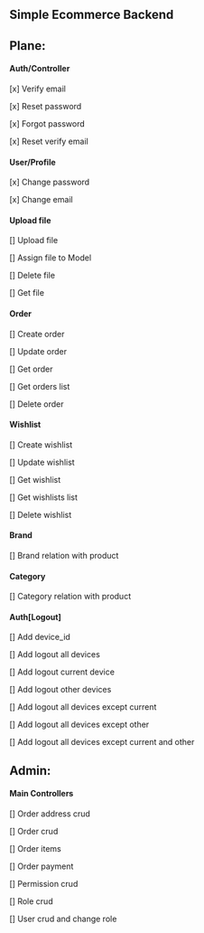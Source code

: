 ## Simple Ecommerce Backend

## Plane:

#### Auth/Controller

[x] Verify email

[x] Reset password

[x] Forgot password

[x] Reset verify email

#### User/Profile

[x] Change password

[x] Change email

#### Upload file

[] Upload file

[] Assign file to Model

[] Delete file

[] Get file

#### Order

[] Create order

[] Update order

[] Get order

[] Get orders list

[] Delete order

#### Wishlist

[] Create wishlist

[] Update wishlist

[] Get wishlist

[] Get wishlists list

[] Delete wishlist

#### Brand

[] Brand relation with product

#### Category

[] Category relation with product

#### Auth[Logout]

[] Add device_id

[] Add logout all devices

[] Add logout current device

[] Add logout other devices

[] Add logout all devices except current

[] Add logout all devices except other

[] Add logout all devices except current and other


## Admin:

#### Main Controllers

[] Order address crud

[] Order crud

[] Order items

[] Order payment

[] Permission crud

[] Role crud

[] User crud and change role
